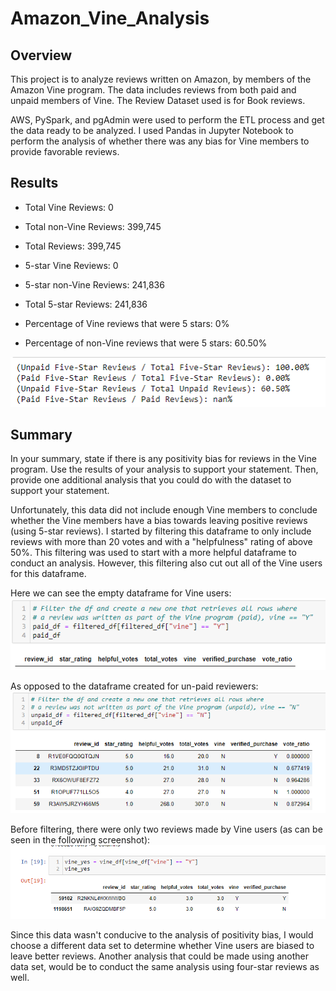# Amazon_Vine_Analysis

## Overview
This project is to analyze reviews written on Amazon, by members of the Amazon Vine program. The data includes reviews from both paid and unpaid members of Vine. The Review Dataset used is for Book reviews.

AWS, PySpark, and pgAdmin were used to perform the ETL process and get the data ready to be analyzed. I used Pandas in Jupyter Notebook to perform the analysis of whether there was any bias for Vine members to provide favorable reviews.

## Results

- Total Vine Reviews: 0
- Total non-Vine Reviews: 399,745
- Total Reviews: 399,745


- 5-star Vine Reviews: 0
- 5-star non-Vine Reviews: 241,836
- Total 5-star Reviews: 241,836


- Percentage of Vine reviews that were 5 stars: 0%
- Percentage of non-Vine reviews that were 5 stars: 60.50%

![](Resources/ratios.png)


## Summary
In your summary, state if there is any positivity bias for reviews in the Vine program. Use the results of your analysis to support your statement. Then, provide one additional analysis that you could do with the dataset to support your statement.

Unfortunately, this data did not include enough Vine members to conclude whether the Vine members have a bias towards leaving positive reviews (using 5-star reviews). I started by filtering this dataframe to only include reviews with more than 20 votes and with a "helpfulness" rating of above 50%. This filtering was used to start with a more helpful dataframe to conduct an analysis. However, this filtering also cut out all of the Vine users for this dataframe.

Here we can see the empty dataframe for Vine users:
![](Resources/paid.png)

As opposed to the dataframe created for un-paid reviewers:
![](Resources/unpaid.png)

Before filtering, there were only two reviews made by Vine users (as can be seen in the following screenshot):
![](Resources/vine_yes.png)


Since this data wasn't conducive to the analysis of positivity bias, I would choose a different data set to determine whether Vine users are biased to leave better reviews. Another analysis that could be made using another data set, would be to conduct the same analysis using four-star reviews as well. 
